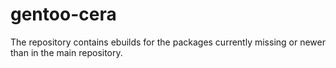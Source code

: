 gentoo-cera
===========

The repository contains ebuilds for the packages currently missing or newer
than in the main repository.
